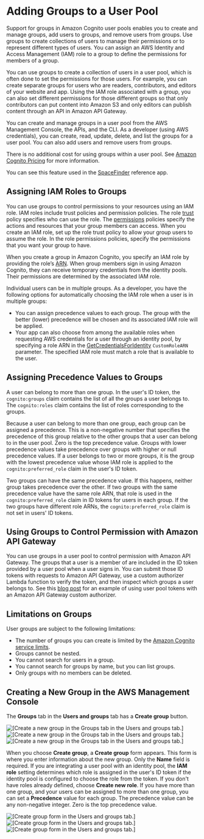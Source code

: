 # Adding Groups to a User Pool<a name="cognito-user-pools-user-groups"></a>

Support for groups in Amazon Cognito user pools enables you to create and manage groups, add users to groups, and remove users from groups\. Use groups to create collections of users to manage their permissions or to represent different types of users\. You can assign an AWS Identity and Access Management \(IAM\) role to a group to define the permissions for members of a group\.

You can use groups to create a collection of users in a user pool, which is often done to set the permissions for those users\. For example, you can create separate groups for users who are readers, contributors, and editors of your website and app\. Using the IAM role associated with a group, you can also set different permissions for those different groups so that only contributors can put content into Amazon S3 and only editors can publish content through an API in Amazon API Gateway\.

You can create and manage groups in a user pool from the AWS Management Console, the APIs, and the CLI\. As a developer \(using AWS credentials\), you can create, read, update, delete, and list the groups for a user pool\. You can also add users and remove users from groups\.

There is no additional cost for using groups within a user pool\. See [Amazon Cognito Pricing](https://aws.amazon.com/cognito/pricing/) for more information\.

You can see this feature used in the [SpaceFinder](https://github.com/awslabs/aws-serverless-auth-reference-app) reference app\.

## Assigning IAM Roles to Groups<a name="assigning-iam-roles-to-groups"></a>

You can use groups to control permissions to your resources using an IAM role\. IAM roles include trust policies and permission policies\. The role [trust](https://docs.aws.amazon.com/cognito/latest/developerguide/role-trust-and-permissions.html) policy specifies who can use the role\. The [permissions](https://docs.aws.amazon.com/cognito/latest/developerguide/iam-roles.html#access-policies) policies specify the actions and resources that your group members can access\. When you create an IAM role, set up the role trust policy to allow your group users to assume the role\. In the role permissions policies, specify the permissions that you want your group to have\.

When you create a group in Amazon Cognito, you specify an IAM role by providing the role’s [ARN](https://docs.aws.amazon.com/IAM/latest/UserGuide/reference_identifiers.html#identifiers-arns)\. When group members sign in using Amazon Cognito, they can receive temporary credentials from the identity pools\. Their permissions are determined by the associated IAM role\.

Individual users can be in multiple groups\. As a developer, you have the following options for automatically choosing the IAM role when a user is in multiple groups:
+ You can assign precedence values to each group\. The group with the better \(lower\) precedence will be chosen and its associated IAM role will be applied\. 
+ Your app can also choose from among the available roles when requesting AWS credentials for a user through an identity pool, by specifying a role ARN in the [GetCredentialsForIdentity](https://docs.aws.amazon.com/cognitoidentity/latest/APIReference/API_GetCredentialsForIdentity.html) `CustomRoleARN` parameter\. The specified IAM role must match a role that is available to the user\.

## Assigning Precedence Values to Groups<a name="assigning-precedence-values-to-groups"></a>

A user can belong to more than one group\. In the user's ID token, the `cognito:groups` claim contains the list of all the groups a user belongs to\. The `cognito:roles` claim contains the list of roles corresponding to the groups\.

Because a user can belong to more than one group, each group can be assigned a precedence\. This is a non\-negative number that specifies the precedence of this group relative to the other groups that a user can belong to in the user pool\. Zero is the top precedence value\. Groups with lower precedence values take precedence over groups with higher or null precedence values\. If a user belongs to two or more groups, it is the group with the lowest precedence value whose IAM role is applied to the `cognito:preferred_role` claim in the user's ID token\.

Two groups can have the same precedence value\. If this happens, neither group takes precedence over the other\. If two groups with the same precedence value have the same role ARN, that role is used in the `cognito:preferred_role` claim in ID tokens for users in each group\. If the two groups have different role ARNs, the `cognito:preferred_role` claim is not set in users' ID tokens\.

## Using Groups to Control Permission with Amazon API Gateway<a name="using-groups-to-control-permission-with-amazon-api-gateway"></a>

You can use groups in a user pool to control permission with Amazon API Gateway\. The groups that a user is a member of are included in the ID token provided by a user pool when a user signs in\. You can submit those ID tokens with requests to Amazon API Gateway, use a custom authorizer Lambda function to verify the token, and then inspect which groups a user belongs to\. See this [blog post](https://aws.amazon.com/blogs/mobile/integrating-amazon-cognito-user-pools-with-api-gateway/) for an example of using user pool tokens with an Amazon API Gateway custom authorizer\.

## Limitations on Groups<a name="user-pool-user-groups-limitations"></a>

User groups are subject to the following limitations:
+ The number of groups you can create is limited by the [Amazon Cognito service limits](limits.md)\.
+ Groups cannot be nested\.
+ You cannot search for users in a group\.
+ You cannot search for groups by name, but you can list groups\.
+ Only groups with no members can be deleted\.

## Creating a New Group in the AWS Management Console<a name="creating-a-new-group-using-the-console"></a>

The **Groups** tab in the **Users and groups** tab has a **Create group** button\.

![\[Create a new group in the Groups tab in the Users and groups tab.\]](http://docs.aws.amazon.com/cognito/latest/developerguide/)![\[Create a new group in the Groups tab in the Users and groups tab.\]](http://docs.aws.amazon.com/cognito/latest/developerguide/)![\[Create a new group in the Groups tab in the Users and groups tab.\]](http://docs.aws.amazon.com/cognito/latest/developerguide/)

When you choose **Create group**, a **Create group** form appears\. This form is where you enter information about the new group\. Only the **Name** field is required\. If you are integrating a user pool with an identity pool, the **IAM role** setting determines which role is assigned in the user's ID token if the identity pool is configured to choose the role from the token\. If you don't have roles already defined, choose **Create new role**\. If you have more than one group, and your users can be assigned to more than one group, you can set a **Precedence** value for each group\. The precedence value can be any non\-negative integer\. Zero is the top precedence value\.

![\[Create group form in the Users and groups tab.\]](http://docs.aws.amazon.com/cognito/latest/developerguide/)![\[Create group form in the Users and groups tab.\]](http://docs.aws.amazon.com/cognito/latest/developerguide/)![\[Create group form in the Users and groups tab.\]](http://docs.aws.amazon.com/cognito/latest/developerguide/)